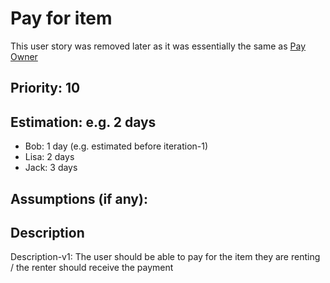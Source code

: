 
# Pay for item

This user story was removed later as it was essentially the same as [Pay Owner](pay_owner.md)

## Priority: 10 

## Estimation: e.g. 2 days

* Bob: 1 day (e.g. estimated before iteration-1)
* Lisa: 2 days
* Jack: 3 days

## Assumptions (if any):

## Description

Description-v1: The user should be able to pay for the item they are renting / the renter should receive the payment
